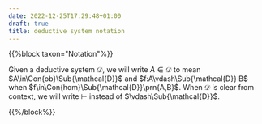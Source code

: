 ```yaml
---
date: 2022-12-25T17:29:48+01:00
draft: true
title: deductive system notation
---
```


{{%block taxon="Notation"%}}

Given a deductive system $\mathcal{D}$, we will write $A\in\mathcal{D}$ to
mean $A\in\Con{ob}\Sub{\mathcal{D}}$ and $f:A\vdash\Sub{\mathcal{D}} B$ when
$f\in\Con{hom}\Sub{\mathcal{D}}\prn{A,B}$. When $\mathcal{D}$ is clear from
context, we will write $\vdash$ instead of $\vdash\Sub{\mathcal{D}}$.

{{%/block%}}
